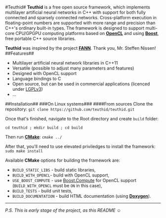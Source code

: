 #Teuthid#
**Teuthid** is a free open source framework, which implements multilayer artificial neural networks in C++ with support for both fully connected and sparsely connected networks. Cross-platform execution in floating-point numbers are supported with more range and precision than C++'s ordinary built-in types. The framework is designed to support multi-core CPU/GPGPU computing platforms based on **[OpenCL](https://www.khronos.org/opencl/)** and using **[Boost](http://www.boost.org/)**, free portable C++ source libraries.

**Teuthid** was inspired by the project **[FANN](http://leenissen.dk/fann/wp/)**. Thank you, Mr. Steffen Nissen!
##Features##
* Multilayer artificial neural network libraries in C++11
* Versatile (possible to adjust many parameters and features)
* Designed with OpenCL support
* Language bindings to C
* Open source, but can be used in commercial applications (licenced under [LGPLv3](https://www.gnu.org/licenses/lgpl-3.0.en.html))
* ...

##Installation##
###On Linux systems###
####From sources
Clone the repository: `git clone https://github.com/teuthid/teuthid.git`

Once that's finished, navigate to the Root directory and create `build` folder:

`cd teuthid ; mkdir build ; cd build`

Then run **[CMake](https://cmake.org/)**: `cmake ../`

After that, you'll need to use elevated priviledges to install the framework: `sudo make install`

Available **CMake** options for building the framework are: 
* `BUILD_STATIC_LIBS` - build static libraries,
* `BUILD_WITH_OPENCL`- build with OpenCL support,
* `USE_BOOST_COMPUTE` - use [Boost.Compute](https://github.com/boostorg/compute) for OpenCL support (`BUILD_WITH_OPENCL` must be `ON` in this case),
* `BUILD_TESTS` - build unit tests,
* `BUILD_DOCUMENTATION` - build HTML documentation (using **[Doxygen](http://www.stack.nl/~dimitri/doxygen/)**).


---
*P.S. This is early stage of the project, as this README* :relaxed:
